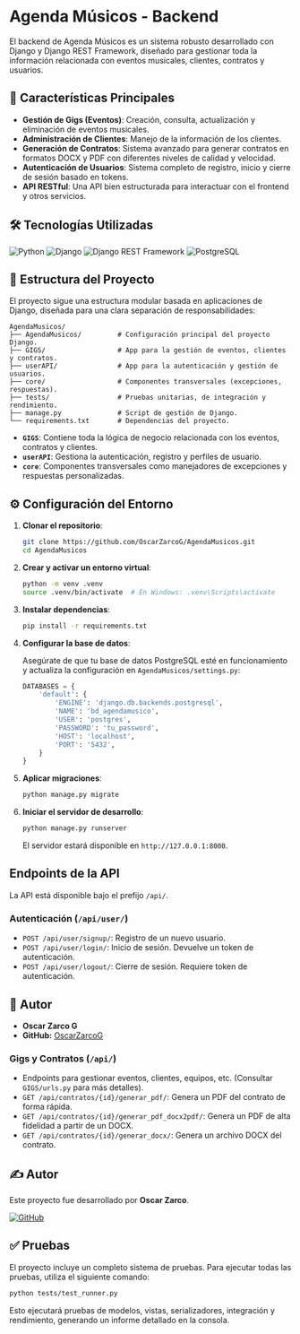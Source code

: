 # Agenda Músicos - Backend

El backend de Agenda Músicos es un sistema robusto desarrollado con Django y Django REST Framework, diseñado para gestionar toda la información relacionada con eventos musicales, clientes, contratos y usuarios.

## 🚀 Características Principales

- **Gestión de Gigs (Eventos)**: Creación, consulta, actualización y eliminación de eventos musicales.
- **Administración de Clientes**: Manejo de la información de los clientes.
- **Generación de Contratos**: Sistema avanzado para generar contratos en formatos DOCX y PDF con diferentes niveles de calidad y velocidad.
- **Autenticación de Usuarios**: Sistema completo de registro, inicio y cierre de sesión basado en tokens.
- **API RESTful**: Una API bien estructurada para interactuar con el frontend y otros servicios.

## 🛠️ Tecnologías Utilizadas

![Python](https://img.shields.io/badge/Python-3776AB?style=for-the-badge&logo=python&logoColor=white)
![Django](https://img.shields.io/badge/Django-092E20?style=for-the-badge&logo=django&logoColor=white)
![Django REST Framework](https://img.shields.io/badge/Django%20REST-A30000?style=for-the-badge&logo=django&logoColor=white)
![PostgreSQL](https://img.shields.io/badge/PostgreSQL-316192?style=for-the-badge&logo=postgresql&logoColor=white)

## 📂 Estructura del Proyecto

El proyecto sigue una estructura modular basada en aplicaciones de Django, diseñada para una clara separación de responsabilidades:

```
AgendaMusicos/
├── AgendaMusicos/         # Configuración principal del proyecto Django.
├── GIGS/                  # App para la gestión de eventos, clientes y contratos.
├── userAPI/               # App para la autenticación y gestión de usuarios.
├── core/                  # Componentes transversales (excepciones, respuestas).
├── tests/                 # Pruebas unitarias, de integración y rendimiento.
├── manage.py              # Script de gestión de Django.
└── requirements.txt       # Dependencias del proyecto.
```

- **`GIGS`**: Contiene toda la lógica de negocio relacionada con los eventos, contratos y clientes.
- **`userAPI`**: Gestiona la autenticación, registro y perfiles de usuario.
- **`core`**: Componentes transversales como manejadores de excepciones y respuestas personalizadas.

## ⚙️ Configuración del Entorno

1.  **Clonar el repositorio**:

    ```bash
    git clone https://github.com/OscarZarcoG/AgendaMusicos.git
    cd AgendaMusicos
    ```

2.  **Crear y activar un entorno virtual**:

    ```bash
    python -m venv .venv
    source .venv/bin/activate  # En Windows: .venv\Scripts\activate
    ```

3.  **Instalar dependencias**:

    ```bash
    pip install -r requirements.txt
    ```

4.  **Configurar la base de datos**:

    Asegúrate de que tu base de datos PostgreSQL esté en funcionamiento y actualiza la configuración en `AgendaMusicos/settings.py`:

    ```python
    DATABASES = {
        'default': {
            'ENGINE': 'django.db.backends.postgresql',
            'NAME': 'bd_agendamusico',
            'USER': 'postgres',
            'PASSWORD': 'tu_password',
            'HOST': 'localhost',
            'PORT': '5432',
        }
    }
    ```

5.  **Aplicar migraciones**:

    ```bash
    python manage.py migrate
    ```

6.  **Iniciar el servidor de desarrollo**:

    ```bash
    python manage.py runserver
    ```

    El servidor estará disponible en `http://127.0.0.1:8000`.

## Endpoints de la API

La API está disponible bajo el prefijo `/api/`.

### Autenticación (`/api/user/`)

-   `POST /api/user/signup/`: Registro de un nuevo usuario.
-   `POST /api/user/login/`: Inicio de sesión. Devuelve un token de autenticación.
-   `POST /api/user/logout/`: Cierre de sesión. Requiere token de autenticación.

## 👤 Autor

-   **Oscar Zarco G**
-   **GitHub:** [OscarZarcoG](https://github.com/OscarZarcoG)

### Gigs y Contratos (`/api/`)

-   Endpoints para gestionar eventos, clientes, equipos, etc. (Consultar `GIGS/urls.py` para más detalles).
-   `GET /api/contratos/{id}/generar_pdf/`: Genera un PDF del contrato de forma rápida.
-   `GET /api/contratos/{id}/generar_pdf_docx2pdf/`: Genera un PDF de alta fidelidad a partir de un DOCX.
-   `GET /api/contratos/{id}/generar_docx/`: Genera un archivo DOCX del contrato.

## ✍️ Autor

Este proyecto fue desarrollado por **Oscar Zarco**.

[![GitHub](https://img.shields.io/badge/GitHub-100000?style=for-the-badge&logo=github&logoColor=white)](https://github.com/OscarZarcoG)

## ✅ Pruebas

El proyecto incluye un completo sistema de pruebas. Para ejecutar todas las pruebas, utiliza el siguiente comando:

```bash
python tests/test_runner.py
```

Esto ejecutará pruebas de modelos, vistas, serializadores, integración y rendimiento, generando un informe detallado en la consola.